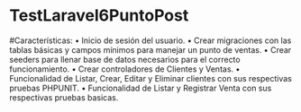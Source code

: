 # TestLaravel6PuntoPost

#Características:
• Inicio de sesión del usuario.
• Crear migraciones con las tablas básicas y campos mínimos para manejar un punto de ventas.
• Crear seeders para llenar base de datos necesarios para el correcto funcionamiento.
• Crear controladores de Clientes y Ventas.
• Funcionalidad de Listar, Crear, Editar y Eliminar clientes con sus respectivas pruebas PHPUNIT.
• Funcionalidad de Listar y Registrar Venta con sus respectivas pruebas basicas.
